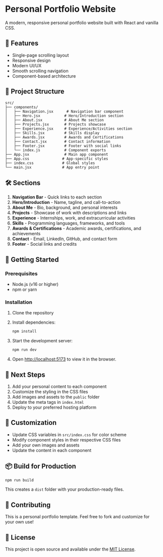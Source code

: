 # Personal Portfolio Website

A modern, responsive personal portfolio website built with React and vanilla CSS.

## 🚀 Features

- Single-page scrolling layout
- Responsive design
- Modern UI/UX
- Smooth scrolling navigation
- Component-based architecture

## 📁 Project Structure

```
src/
├── components/
│   ├── Navigation.jsx      # Navigation bar component
│   ├── Hero.jsx           # Hero/Introduction section
│   ├── About.jsx          # About Me section
│   ├── Projects.jsx       # Projects showcase
│   ├── Experience.jsx     # Experience/Activities section
│   ├── Skills.jsx         # Skills display
│   ├── Awards.jsx         # Awards and Certifications
│   ├── Contact.jsx        # Contact information
│   ├── Footer.jsx         # Footer with social links
│   └── index.js           # Component exports
├── App.jsx                # Main app component
├── App.css               # App-specific styles
├── index.css             # Global styles
└── main.jsx              # App entry point
```

## 🛠️ Sections

1. **Navigation Bar** - Quick links to each section
2. **Hero/Introduction** - Name, tagline, and call-to-action
3. **About Me** - Bio, background, and personal interests
4. **Projects** - Showcase of work with descriptions and links
5. **Experience** - Internships, work, and extracurricular activities
6. **Skills** - Programming languages, frameworks, and tools
7. **Awards & Certifications** - Academic awards, certifications, and achievements
8. **Contact** - Email, LinkedIn, GitHub, and contact form
9. **Footer** - Social links and credits

## 🚀 Getting Started

### Prerequisites

- Node.js (v16 or higher)
- npm or yarn

### Installation

1. Clone the repository
2. Install dependencies:
   ```bash
   npm install
   ```

3. Start the development server:
   ```bash
   npm run dev
   ```

4. Open [http://localhost:5173](http://localhost:5173) to view it in the browser.

## 📝 Next Steps

1. Add your personal content to each component
2. Customize the styling in the CSS files
3. Add images and assets to the `public` folder
4. Update the meta tags in `index.html`
5. Deploy to your preferred hosting platform

## 🎨 Customization

- Update CSS variables in `src/index.css` for color scheme
- Modify component styles in their respective CSS files
- Add your own images and assets
- Update the content in each component

## 📦 Build for Production

```bash
npm run build
```

This creates a `dist` folder with your production-ready files.

## 🤝 Contributing

This is a personal portfolio template. Feel free to fork and customize for your own use!

## 📄 License

This project is open source and available under the [MIT License](LICENSE).

